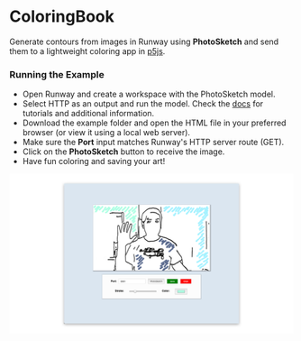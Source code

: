 # ColoringBook

Generate contours from images in Runway using **PhotoSketch** and send them to a lightweight coloring app in [p5js](https://p5js.org/).

### Running the Example
* Open Runway and create a workspace with the PhotoSketch model. 
* Select HTTP as an output and run the model. Check the [docs](https://docs.runwayapp.ai/#/) for tutorials and additional information.
* Download the example folder and open the HTML file in your preferred browser (or view it using a local web server).
* Make sure the **Port** input matches Runway's HTTP server route (GET).
* Click on the **PhotoSketch** button to receive the image.
* Have fun coloring and saving your art!

![ColoringBook](images/coloringbook.png)
